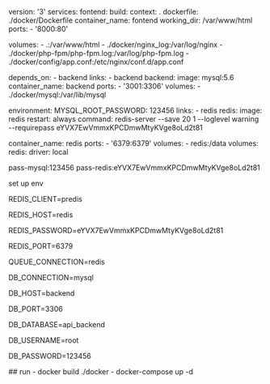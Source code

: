 <p>version: &#39;3&#39; services: fontend: build: context: . dockerfile: ./docker/Dockerfile container_name: fontend working_dir: /var/www/html ports: - &#39;8000:80&#39;</p>

<p>volumes: - .:/var/www/html - ./docker/nginx_log:/var/log/nginx - ./docker/php-fpm/php-fpm.log:/var/log/php-fpm.log - ./docker/config/app.conf:/etc/nginx/conf.d/app.conf</p>

<p>depends_on: - backend links: - backend backend: image: mysql:5.6 container_name: backend ports: - &#39;3001:3306&#39; volumes: - ./docker/mysql:/var/lib/mysql</p>

<p>environment: MYSQL_ROOT_PASSWORD: 123456 links: - redis redis: image: redis restart: always command: redis-server --save 20 1 --loglevel warning --requirepass eYVX7EwVmmxKPCDmwMtyKVge8oLd2t81</p>

<p>container_name: redis ports: - &#39;6379:6379&#39; volumes: - redis:/data volumes: redis: driver: local</p>

<p>pass-mysql:123456 pass-redis:eYVX7EwVmmxKPCDmwMtyKVge8oLd2t81</p>

<p>set up env</p>

<p>REDIS_CLIENT=predis</p>

<p>REDIS_HOST=redis</p>

<p>REDIS_PASSWORD=eYVX7EwVmmxKPCDmwMtyKVge8oLd2t81</p>

<p>REDIS_PORT=6379</p>

<p>QUEUE_CONNECTION=redis</p>

<p>DB_CONNECTION=mysql</p>

<p>DB_HOST=backend</p>

<p>DB_PORT=3306</p>

<p>DB_DATABASE=api_backend</p>

<p>DB_USERNAME=root</p>

<p>DB_PASSWORD=123456</p>
## run
- docker build ./docker
- docker-compose up -d
